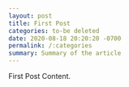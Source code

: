 ```yaml
---
layout: post
title: First Post
categories: to-be deleted
date: 2020-08-18 20:20:20 -0700
permalink: /:categories
summary: Summary of the article
---
```

First Post Content.
